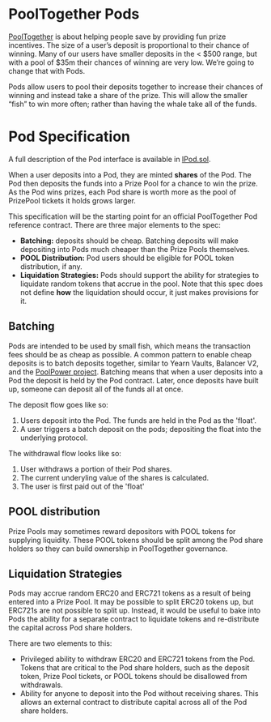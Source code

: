 # PoolTogether Pods

[PoolTogether](https://github.com/pooltogether) is about helping people save by providing fun prize incentives.  The size of a user’s deposit is proportional to their chance of winning.  Many of our users have smaller deposits in the < $500 range, but with a pool of $35m their chances of winning are very low.  We’re going to change that with Pods.

Pods allow users to pool their deposits together to increase their chances of winning and instead take a share of the prize.  This will allow the smaller “fish” to win more often; rather than having the whale take all of the funds.

# Pod Specification

A full description of the Pod interface is available in [IPod.sol](./contracts/IPod.sol).

When a user deposits into a Pod, they are minted **shares** of the Pod.  The Pod then deposits the funds into a Prize Pool for a chance to win the prize.  As the Pod wins prizes, each Pod share is worth more as the pool of PrizePool tickets it holds grows larger.

This specification will be the starting point for an official PoolTogether Pod reference contract.  There are three major elements to the spec:

- **Batching:** deposits should be cheap.  Batching deposits will make depositing into Pods much cheaper than the Prize Pools themselves.
- **POOL Distribution:** Pod users should be eligible for POOL token distribution, if any.
- **Liquidation Strategies:** Pods should support the ability for strategies to liquidate random tokens that accrue in the pool.  Note that this spec does not define **how** the liquidation should occur, it just makes provisions for it.

## Batching

Pods are intended to be used by small fish, which means the transaction fees should be as cheap as possible.  A common pattern to enable cheap deposits is to batch deposits together, similar to Yearn Vaults, Balancer V2, and the [PoolPower project](https://github.com/PoolPower/poolpower-contracts-v1).  Batching means that when a user deposits into a Pod the deposit is held by the Pod contract.  Later, once deposits have built up, someone can deposit all of the funds all at once.

The deposit flow goes like so:

1. Users deposit into the Pod.  The funds are held in the Pod as the 'float'.
2. A user triggers a batch deposit on the pods; depositing the float into the underlying protocol.

The withdrawal flow looks like so:

1. User withdraws a portion of their Pod shares.
2. The current underyling value of the shares is calculated.
3. The user is first paid out of the 'float'

## POOL distribution

Prize Pools may sometimes reward depositors with POOL tokens for supplying liquidity.  These POOL tokens should be split among the Pod share holders so they can build ownership in PoolTogether governance.

## Liquidation Strategies

Pods may accrue random ERC20 and ERC721 tokens as a result of being entered into a Prize Pool.  It may be possible to split ERC20 tokens up, but ERC721s are not possible to split up. Instead, it would be useful to bake into Pods the ability for a separate contract to liquidate tokens and re-distribute the capital across Pod share holders.

There are two elements to this:

- Privileged ability to withdraw ERC20 and ERC721 tokens from the Pod.  Tokens that are critical to the Pod share holders, such as the deposit token, Prize Pool tickets, or POOL tokens should be disallowed from withdrawals.
- Ability for anyone to deposit into the Pod without receiving shares.  This allows an external contract to distribute capital across all of the Pod share holders.